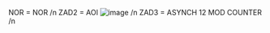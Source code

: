 NOR = NOR /n
ZAD2 = AOI ![image](https://github.com/piotrekskt/Cadence-NOR-AOI-RIPPLE-UP-MOD-12/assets/154207023/157a68de-31a4-4854-a27c-afa9aff1e1d1) /n
ZAD3 = ASYNCH 12 MOD COUNTER /n
